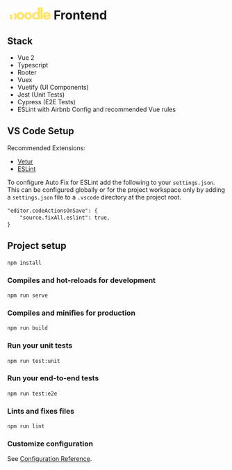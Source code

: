 # <img src="public/noodle_white.png" width="100"> Frontend

## Stack

- Vue 2
- Typescript
- Rooter
- Vuex
- Vuetify (UI Components)
- Jest (Unit Tests)
- Cypress (E2E Tests)
- ESLint with Airbnb Config and recommended Vue rules

## VS Code Setup

Recommended Extensions:
- [Vetur](https://marketplace.visualstudio.com/items?itemName=octref.vetur) 
- [ESLint](https://marketplace.visualstudio.com/items?itemName=dbaeumer.vscode-eslint)

To configure Auto Fix for ESLint add the following to your `settings.json`. This can be configured globally or for the project workspace only by adding a `settings.json` file to a `.vscode` directory at the project root.

    "editor.codeActionsOnSave": {
        "source.fixAll.eslint": true,
    }

## Project setup
```
npm install
```

### Compiles and hot-reloads for development
```
npm run serve
```

### Compiles and minifies for production
```
npm run build
```

### Run your unit tests
```
npm run test:unit
```

### Run your end-to-end tests
```
npm run test:e2e
```

### Lints and fixes files
```
npm run lint
```

### Customize configuration
See [Configuration Reference](https://cli.vuejs.org/config/).
